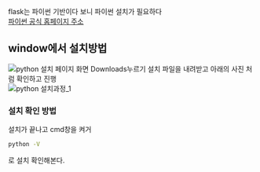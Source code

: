 flask는 파이썬 기반이다 보니 파이썬 설치가 필요하다<br>
[파이썬 공식 홈페이지 주소](https://www.python.org)
## window에서 설치방법
![python 설치 페이지 화면 Downloads누르기](https://github.com/user-attachments/assets/5206e0b0-1b8d-40cb-9d9c-64cf3795e529)
설치 파일을 내려받고 아래의 사진 처럼 확인하고 진행<br>
![python 설치과정_1](https://github.com/user-attachments/assets/3e5b06af-8fa7-41ac-bc88-89c6ba3a7bef)

### 설치 확인 방법
설치가 끝나고 cmd창을 켜거
```cmd
python -V
```
로 설치 확인해본다. 
